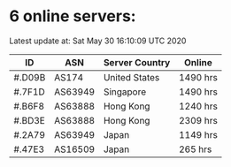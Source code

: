 # 6 online servers:

Latest update at: Sat May 30 16:10:09 UTC 2020

| ID | ASN | Server Country | Online |
| -- | --- | -------------- | ------ |
| #.D09B | AS174 | United States | 1490 hrs |
| #.7F1D | AS63949 | Singapore | 1490 hrs |
| #.B6F8 | AS63888 | Hong Kong | 1240 hrs |
| #.BD3E | AS63888 | Hong Kong | 2309 hrs |
| #.2A79 | AS63949 | Japan | 1149 hrs |
| #.47E3 | AS16509 | Japan | 265 hrs |

